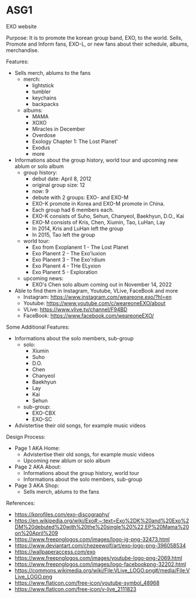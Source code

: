 # ASG1
EXO website

Purpose: It is to promote the korean group band, EXO, to the world. Sells, Promote and Inform fans, EXO-L, or new fans about their schedule, albums, merchandise. 

Features:
- Sells merch, ablums to the fans
  - merch:
    - lightstick
    - tumbler
    - keychains
    - backpacks
  - albums:
    - MAMA
    - XOXO
    - Miracles in December
    - Overdose
    - Exology Chapter 1: The Lost Planet'
    - Exodus
    - more
- Informations about the group history, world tour and upcoming new ablum or solo album
  - group history:
    - debut date: April 8, 2012
    - original group size: 12
    - now: 9
    - debute with 2 groups: EXO- and EXO-M
    - EXO-K promote in Korea and EXO-M promote in China.
    - Each group had 6 members each.
    - EXO-K consists of Suho, Sehun, Chanyeol, Baekhyun, D.O., Kai
    - EXO-M consists of Kris, Chen, Xiumin, Tao, LuHan, Lay
    - In 2014, Kris and LuHan left the group
    - In 2015, Tao left the group
  - world tour:
    - Exo from Exoplanent 1 - The Lost Planet
    - Exo Planent 2 - The Exo'luxion
    - Exo Planent 3 - The Exo'rdium
    - Exo Planent 4 - THe ELyxion
    - Exo Planent 5 - Exploration
  - upcoming news:
    - EXO's Chen solo album coming out in November 14, 2022
- Able to find them in Instagram, Youtube, VLive, FaceBook and more
  - Instagram: https://www.instagram.com/weareone.exo/?hl=en
  - Youtube: https://www.youtube.com/c/weareoneEXO/about
  - VLive: https://www.vlive.tv/channel/F94BD
  - FaceBook: https://www.facebook.com/weareoneEXO/
  
Some Additional Features:
- Informations about the solo members, sub-group
  - solo:
    - Xiumin
    - Suho
    - D.O.
    - Chen
    - Chanyeol
    - Baekhyun
    - Lay
    - Kai
    - Sehun
  - sub-group:
    - EXO-CBX
    - EXO-SC
- Advistertise their old songs, for example music videos

Design Process:
- Page 1 AKA Home:
  - Advistertise their old songs, for example music videos
  - Upcoming new ablum or solo album
- Page 2 AKA About:
  - Informations about the group history, world tour 
  - Informations about the solo members, sub-group
- Page 3 AKA Shop:
  - Sells merch, ablums to the fans


References:
- https://kprofiles.com/exo-discography/
- https://en.wikipedia.org/wiki/Exo#:~:text=Exo%2DK%20and%20Exo%2DM%20debuted%20with%20the%20single%20%22,EP%20Mama%20on%20April%209
- https://www.freepnglogos.com/images/logo-ig-png-32473.html
- https://www.deviantart.com/chezeewolf/art/exo-logo-png-396058534
- https://wallpaperaccess.com/exo
- https://www.freepnglogos.com/images/youtube-logo-png-2069.html
- https://www.freepnglogos.com/images/logo-facebookpng-32202.html
- https://commons.wikimedia.org/wiki/File:VLive_LOGO.png#/media/File:VLive_LOGO.png
- https://www.flaticon.com/free-icon/youtube-symbol_48968
- https://www.flaticon.com/free-icon/v-live_2111823

